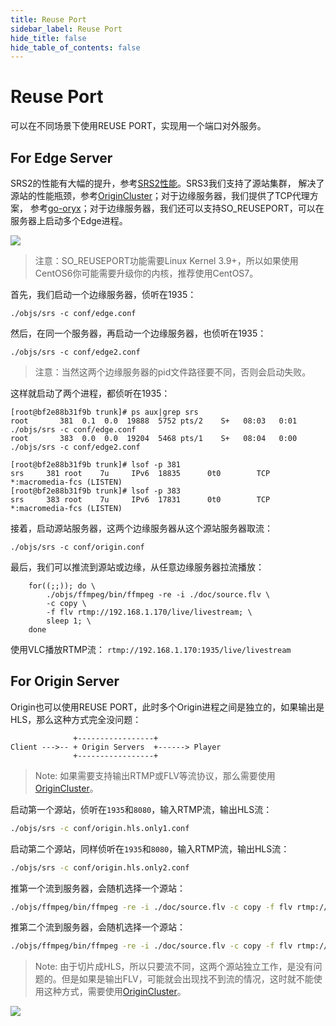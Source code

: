 ```yaml
---
title: Reuse Port
sidebar_label: Reuse Port
hide_title: false
hide_table_of_contents: false
---
```


# Reuse Port

可以在不同场景下使用REUSE PORT，实现用一个端口对外服务。

## For Edge Server

SRS2的性能有大幅的提升，参考[SRS2性能](https://github.com/ossrs/srs/tree/2.0release#performance)。SRS3我们支持了源站集群，
解决了源站的性能瓶颈，参考[OriginCluster](./sample-origin-cluster)；对于边缘服务器，我们提供了TCP代理方案，
参考[go-oryx](https://github.com/ossrs/go-oryx)；对于边缘服务器，我们还可以支持SO_REUSEPORT，可以在服务器上启动多个Edge进程。

![](/img/doc-guides-reuse-port-001.png)

> 注意：SO_REUSEPORT功能需要Linux Kernel 3.9+，所以如果使用CentOS6你可能需要升级你的内核，推荐使用CentOS7。

首先，我们启动一个边缘服务器，侦听在1935：

```
./objs/srs -c conf/edge.conf
```

然后，在同一个服务器，再启动一个边缘服务器，也侦听在1935：

```
./objs/srs -c conf/edge2.conf
```

> 注意：当然这两个边缘服务器的pid文件路径要不同，否则会启动失败。

这样就启动了两个进程，都侦听在1935：

```
[root@bf2e88b31f9b trunk]# ps aux|grep srs
root       381  0.1  0.0  19888  5752 pts/2    S+   08:03   0:01 ./objs/srs -c conf/edge.conf
root       383  0.0  0.0  19204  5468 pts/1    S+   08:04   0:00 ./objs/srs -c conf/edge2.conf

[root@bf2e88b31f9b trunk]# lsof -p 381
srs     381 root    7u     IPv6  18835      0t0        TCP *:macromedia-fcs (LISTEN)
[root@bf2e88b31f9b trunk]# lsof -p 383
srs     383 root    7u     IPv6  17831      0t0        TCP *:macromedia-fcs (LISTEN)
```

接着，启动源站服务器，这两个边缘服务器从这个源站服务器取流：

```
./objs/srs -c conf/origin.conf 
```

最后，我们可以推流到源站或边缘，从任意边缘服务器拉流播放：

```
    for((;;)); do \
        ./objs/ffmpeg/bin/ffmpeg -re -i ./doc/source.flv \
        -c copy \
        -f flv rtmp://192.168.1.170/live/livestream; \
        sleep 1; \
    done
```

使用VLC播放RTMP流： `rtmp://192.168.1.170:1935/live/livestream`

## For Origin Server

Origin也可以使用REUSE PORT，此时多个Origin进程之间是独立的，如果输出是HLS，那么这种方式完全没问题：

```
              +-----------------+
Client --->-- + Origin Servers  +------> Player
              +-----------------+
```

> Note: 如果需要支持输出RTMP或FLV等流协议，那么需要使用[OriginCluster](./sample-origin-cluster)。

启动第一个源站，侦听在`1935`和`8080`，输入RTMP流，输出HLS流：

```bash
./objs/srs -c conf/origin.hls.only1.conf
```

启动第二个源站，同样侦听在`1935`和`8080`，输入RTMP流，输出HLS流：

```bash
./objs/srs -c conf/origin.hls.only2.conf
```

推第一个流到服务器，会随机选择一个源站：

```bash
./objs/ffmpeg/bin/ffmpeg -re -i ./doc/source.flv -c copy -f flv rtmp://localhost/live/livestream1
```

推第二个流到服务器，会随机选择一个源站：

```bash
./objs/ffmpeg/bin/ffmpeg -re -i ./doc/source.flv -c copy -f flv rtmp://localhost/live/livestream2
```

> Note: 由于切片成HLS，所以只要流不同，这两个源站独立工作，是没有问题的。但是如果是输出FLV，可能就会出现找不到流的情况，这时就不能使用这种方式，需要使用[OriginCluster](./sample-origin-cluster)。

![](https://ossrs.net/gif/v1/sls.gif?site=ossrs.io&path=/lts/doc/zh/v5/reuse-port)


